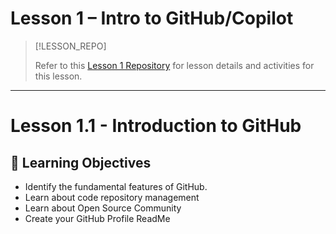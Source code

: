 # Lesson 1 – Intro to GitHub/Copilot <!-- {docsify-ignore-all} -->

> [!LESSON_REPO]
>
> Refer to this <i class="fab fa-github"></i> [Lesson 1 Repository](https://github.com/BSMP-Coders/intermediate-intro-githubcopilot/tree/main/lesson-1.1) for lesson details and activities for this lesson.


-----

# Lesson 1.1 - Introduction to GitHub

## 🎯 Learning Objectives
- Identify the fundamental features of GitHub.
- Learn about code repository management
- Learn about Open Source Community
- Create your GitHub Profile ReadMe
